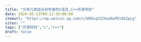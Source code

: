 ```yaml
---
title: "分享几款适合初学者的C语言,C++开源项目"
date: 2020-05-23T00:11:35+08:00
itemurl: "https://mp.weixin.qq.com/s/bRNiqhZZXaoRwPEt8GIpLg"
sites: ""
tags: ["开源项目","c","c++"]
draft: false
---
```


